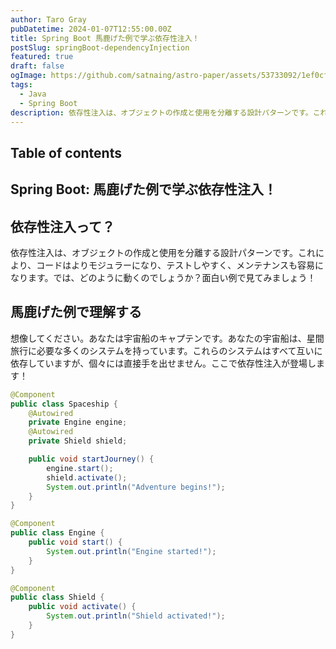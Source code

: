 ```yaml
---
author: Taro Gray
pubDatetime: 2024-01-07T12:55:00.00Z
title: Spring Boot 馬鹿げた例で学ぶ依存性注入！
postSlug: springBoot-dependencyInjection
featured: true
draft: false
ogImage: https://github.com/satnaing/astro-paper/assets/53733092/1ef0cf03-8137-4d67-ac81-84a032119e3a
tags:
  - Java
  - Spring Boot
description: 依存性注入は、オブジェクトの作成と使用を分離する設計パターンです。これにより、コードはよりモジュラーになり、テストしやすく、メンテナンスも容易になります。では、どのように動くのでしょうか？面白い例で見てみましょう！
---
```


## Table of contents

## Spring Boot: 馬鹿げた例で学ぶ依存性注入！

## 依存性注入って？

依存性注入は、オブジェクトの作成と使用を分離する設計パターンです。これにより、コードはよりモジュラーになり、テストしやすく、メンテナンスも容易になります。では、どのように動くのでしょうか？面白い例で見てみましょう！

## 馬鹿げた例で理解する

想像してください。あなたは宇宙船のキャプテンです。あなたの宇宙船は、星間旅行に必要な多くのシステムを持っています。これらのシステムはすべて互いに依存していますが、個々には直接手を出せません。ここで依存性注入が登場します！

```java
@Component
public class Spaceship {
    @Autowired
    private Engine engine;
    @Autowired
    private Shield shield;

    public void startJourney() {
        engine.start();
        shield.activate();
        System.out.println("Adventure begins!");
    }
}

@Component
public class Engine {
    public void start() {
        System.out.println("Engine started!");
    }
}

@Component
public class Shield {
    public void activate() {
        System.out.println("Shield activated!");
    }
}
```
